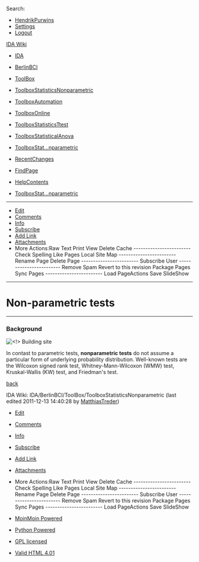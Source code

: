 Search:

-   [HendrikPurwins](https://wiki.ml.tu-berlin.de/wiki/HendrikPurwins "HendrikPurwins @ Self")
-   [Settings](https://wiki.ml.tu-berlin.de/wiki/IDA/BerlinBCI/ToolBox/ToolboxStatisticsNonparametric?action=userprefs)
-   [Logout](https://wiki.ml.tu-berlin.de/wiki/IDA/BerlinBCI/ToolBox/ToolboxStatisticsNonparametric?action=logout&logout=logout)

[IDA Wiki](https://wiki.ml.tu-berlin.de/wiki/Main)

-   [IDA](https://wiki.ml.tu-berlin.de/wiki/IDA)
-   [BerlinBCI](https://wiki.ml.tu-berlin.de/wiki/IDA/BerlinBCI)
-   [ToolBox](https://wiki.ml.tu-berlin.de/wiki/IDA/BerlinBCI/ToolBox)
-   [ToolboxStatisticsNonparametric](https://wiki.ml.tu-berlin.de/wiki/IDA/BerlinBCI/ToolBox/ToolboxStatisticsNonparametric?action=fullsearch&context=180&value=linkto%3A%22IDA%2FBerlinBCI%2FToolBox%2FToolboxStatisticsNonparametric%22 "Click to do a full-text search for this title")

-   [ToolboxAutomation](https://wiki.ml.tu-berlin.de/wiki/IDA/BerlinBCI/ToolBox/ToolboxAutomation)
-   [ToolboxOnline](https://wiki.ml.tu-berlin.de/wiki/IDA/BerlinBCI/ToolBox/ToolboxOnline)
-   [ToolboxStatisticsTtest](https://wiki.ml.tu-berlin.de/wiki/IDA/BerlinBCI/ToolBox/ToolboxStatisticsTtest)
-   [ToolboxStatisticalAnova](https://wiki.ml.tu-berlin.de/wiki/IDA/BerlinBCI/ToolBox/ToolboxStatisticalAnova)
-   [ToolboxStat...nparametric](https://wiki.ml.tu-berlin.de/wiki/IDA/BerlinBCI/ToolBox/ToolboxStatisticsNonparametric)

-   [RecentChanges](https://wiki.ml.tu-berlin.de/wiki/RecentChanges)
-   [FindPage](https://wiki.ml.tu-berlin.de/wiki/FindPage)
-   [HelpContents](https://wiki.ml.tu-berlin.de/wiki/HelpContents)
-   [ToolboxStat...nparametric](https://wiki.ml.tu-berlin.de/wiki/IDA/BerlinBCI/ToolBox/ToolboxStatisticsNonparametric)

* * * * *

-   [Edit](https://wiki.ml.tu-berlin.de/wiki/IDA/BerlinBCI/ToolBox/ToolboxStatisticsNonparametric?action=edit&editor=text)
-   [Comments](#)
-   [Info](https://wiki.ml.tu-berlin.de/wiki/IDA/BerlinBCI/ToolBox/ToolboxStatisticsNonparametric?action=info)
-   [Subscribe](https://wiki.ml.tu-berlin.de/wiki/IDA/BerlinBCI/ToolBox/ToolboxStatisticsNonparametric?action=subscribe)
-   [Add
    Link](https://wiki.ml.tu-berlin.de/wiki/IDA/BerlinBCI/ToolBox/ToolboxStatisticsNonparametric?action=quicklink)
-   [Attachments](https://wiki.ml.tu-berlin.de/wiki/IDA/BerlinBCI/ToolBox/ToolboxStatisticsNonparametric?action=AttachFile)
-   More Actions:Raw Text Print View Delete Cache
    ------------------------ Check Spelling Like Pages Local Site Map
    ------------------------ Rename Page Delete Page
    ------------------------ Subscribe User ------------------------
    Remove Spam Revert to this revision Package Pages Sync Pages
    ------------------------ Load PageActions Save SlideShow

* * * * *

Non-parametric tests
====================

* * * * *

### Background

![\<!\>](ToolboxStatisticsNonparametric_files/attention.png "<!>")
Building site

In contast to parametric tests, **nonparametric tests** do not assume a
particular form of underlying probability distribution. Well-known tests
are the Wilcoxon signed rank test, Whitney-Mann-Wilcoxon (WMW) test,
Kruskal-Wallis (KW) test, and Friedman's test.

[back](https://wiki.ml.tu-berlin.de/wiki/IDA/BerlinBCI/ToolBox/ToolboxStatisticsNonparametric#top)

IDA Wiki: IDA/BerlinBCI/ToolBox/ToolboxStatisticsNonparametric (last
edited 2011-12-13 14:40:28 by
[MatthiasTreder](https://wiki.ml.tu-berlin.de/wiki/MatthiasTreder "MatthiasTreder @ treder.ml.tu-berlin.de[130.149.88.14]"))

-   [Edit](https://wiki.ml.tu-berlin.de/wiki/IDA/BerlinBCI/ToolBox/ToolboxStatisticsNonparametric?action=edit&editor=text)
-   [Comments](#)
-   [Info](https://wiki.ml.tu-berlin.de/wiki/IDA/BerlinBCI/ToolBox/ToolboxStatisticsNonparametric?action=info)
-   [Subscribe](https://wiki.ml.tu-berlin.de/wiki/IDA/BerlinBCI/ToolBox/ToolboxStatisticsNonparametric?action=subscribe)
-   [Add
    Link](https://wiki.ml.tu-berlin.de/wiki/IDA/BerlinBCI/ToolBox/ToolboxStatisticsNonparametric?action=quicklink)
-   [Attachments](https://wiki.ml.tu-berlin.de/wiki/IDA/BerlinBCI/ToolBox/ToolboxStatisticsNonparametric?action=AttachFile)
-   More Actions:Raw Text Print View Delete Cache
    ------------------------ Check Spelling Like Pages Local Site Map
    ------------------------ Rename Page Delete Page
    ------------------------ Subscribe User ------------------------
    Remove Spam Revert to this revision Package Pages Sync Pages
    ------------------------ Load PageActions Save SlideShow

-   [MoinMoin
    Powered](http://moinmo.in/ "This site uses the MoinMoin Wiki software.")
-   [Python
    Powered](http://moinmo.in/Python "MoinMoin is written in Python.")
-   [GPL licensed](http://moinmo.in/GPL "MoinMoin is GPL licensed.")
-   [Valid HTML
    4.01](http://validator.w3.org/check?uri=referer "Click here to validate this page.")

